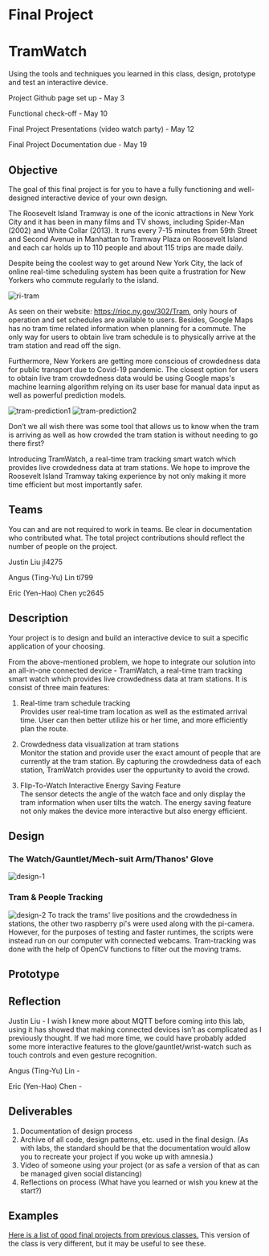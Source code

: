 # Final Project
# TramWatch

Using the tools and techniques you learned in this class, design, prototype and test an interactive device.

Project Github page set up - May 3

Functional check-off - May 10
 
Final Project Presentations (video watch party) - May 12

Final Project Documentation due - May 19


## Objective

The goal of this final project is for you to have a fully functioning and well-designed interactive device of your own design.  

The Roosevelt Island Tramway is one of the iconic attractions in New York City and it has been in many films and TV shows, including Spider-Man (2002) and White Collar (2013). It runs every 7-15 minutes from 59th Street and Second Avenue in Manhattan to Tramway Plaza on Roosevelt Island and each car holds up to 110 people and about 115 trips are made daily. 

Despite being the coolest way to get around New York City, the lack of online real-time scheduling system has been quite a frustration for New Yorkers who commute regularly to the island.   

![ri-tram](./image/the-roosevelt-island.jpg)

As seen on their website: https://rioc.ny.gov/302/Tram, only hours of operation and set schedules are available to users. Besides, Google Maps has no tram time related information when planning for a commute. The only way for users to obtain live tram schedule is to physically arrive at the tram station and read off the sign.

Furthermore, New Yorkers are getting more conscious of crowdedness data for public transport due to Covid-19 pandemic. The closest option for users to obtain live tram crowdedness data would be using Google maps's machine learning algorithm relying on its user base for manual data input as well as powerful prediction models. 

![tram-prediction1](./image/google-tram.jpg)
![tram-prediction2](./image/google-tram2.jpg)

Don’t we all wish there was some tool that allows us to know when the tram is arriving as well as how crowded the tram station is without needing to go there first?

Introducing TramWatch, a real-time tram tracking smart watch which provides live crowdedness data at tram stations. We hope to improve the Roosevelt Island Tramway taking experience by not only making it more time efficient but most importantly safer. 

## Teams

You can and are not required to work in teams. Be clear in documentation who contributed what. The total project contributions should reflect the number of people on the project.

Justin Liu jl4275

Angus (Ting-Yu) Lin tl799

Eric (Yen-Hao) Chen yc2645 

## Description
Your project is to design and build an interactive device to suit a specific application of your choosing. 

From the above-mentioned problem, we hope to integrate our solution into an all-in-one connected device - TramWatch, a real-time tram tracking smart watch which provides live crowdedness data at tram stations. It is consist of three main features: 

1. Real-time tram schedule tracking  
    Provides user real-time tram location as well as the estimated arrival time. User can then better utilize his or her time, and more efficiently plan the route.  

2. Crowdedness data visualization at tram stations  
    Monitor the station and provide user the exact amount of people that are currently at the tram station. By capturing the crowdedness data of each station, TramWatch provides user the oppurtunity to avoid the crowd. 

3. Flip-To-Watch Interactive Energy Saving Feature  
    The sensor detects the angle of the watch face and only display the tram information when user tilts the watch. The energy saving feature not only makes the device more interactive but also energy efficient.


## Design
### The Watch/Gauntlet/Mech-suit Arm/Thanos' Glove
![design-1](./image/design1.png)


### Tram & People Tracking
![design-2](./image/design2.png)
To track the trams' live positions and the crowdedness in stations, the other two raspberry pi's were used along with the pi-camera. However, for the purposes of testing and faster runtimes, the scripts were instead run on our computer with connected webcams. Tram-tracking was done with the help of OpenCV functions to filter out the moving trams.

## Prototype

## Reflection
Justin Liu - I wish I knew more about MQTT before coming into this lab, using it has showed that making connected devices isn’t as complicated as I previously thought. If we had more time, we could have probably added some more interactive features to the glove/gauntlet/wrist-watch such as touch controls and even gesture recognition.

Angus (Ting-Yu) Lin - 

Eric (Yen-Hao) Chen - 

## Deliverables

1. Documentation of design process
2. Archive of all code, design patterns, etc. used in the final design. (As with labs, the standard should be that the documentation would allow you to recreate your project if you woke up with amnesia.)
3. Video of someone using your project (or as safe a version of that as can be managed given social distancing)
4. Reflections on process (What have you learned or wish you knew at the start?)


## Examples

[Here is a list of good final projects from previous classes.](https://github.com/FAR-Lab/Developing-and-Designing-Interactive-Devices/wiki/Previous-Final-Projects)
This version of the class is very different, but it may be useful to see these.
